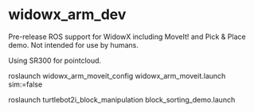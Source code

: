 # widowx_arm_dev

Pre-release ROS support for WidowX including MoveIt! and Pick & Place demo. Not intended for use by humans.

Using SR300 for pointcloud.

roslaunch widowx_arm_moveit_config widowx_arm_moveit.launch sim:=false

roslaunch turtlebot2i_block_manipulation block_sorting_demo.launch
